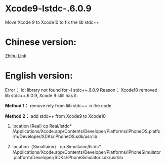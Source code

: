 # Xcode9-lstdc-.6.0.9
Move Xcode 9 to Xcode10 to fix the lib stdc++


# Chinese version: 

[Zhihu Link](https://zhuanlan.zhihu.com/p/166520287)

# English version:

Error：
ld: library not found for -l stdc++.6.0.9
Reason：
Xcode10 removed lib stdc++.6.0.9, Xcode 9 still has it.

<b>Method 1：</b>
remove rely from liib stdc++ in the code.

<b>Method 2：</b>
add stdc++ from Xcode9 to Xcode10
1. location (Real)
cp Real/lstdc*  /Applications/Xcode.app/Contents/Developer/Platforms/iPhoneOS.platform/Developer/SDKs/iPhoneOS.sdk/usr/lib


2. location（Simultaion）
cp Simultaion/lstdc*  /Applications/Xcode.app/Contents/Developer/Platforms/iPhoneSimulator.platform/Developer/SDKs/iPhoneSimulator.sdk/usr/lib
